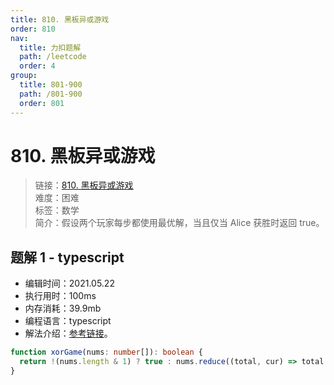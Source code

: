 ```yaml
---
title: 810. 黑板异或游戏
order: 810
nav:
  title: 力扣题解
  path: /leetcode
  order: 4
group:
  title: 801-900
  path: /801-900
  order: 801
---
```


# 810. 黑板异或游戏

> 链接：[810. 黑板异或游戏](https://leetcode-cn.com/problems/chalkboard-xor-game/)  
> 难度：困难  
> 标签：数学  
> 简介：假设两个玩家每步都使用最优解，当且仅当 Alice 获胜时返回 true。

## 题解 1 - typescript

- 编辑时间：2021.05.22
- 执行用时：100ms
- 内存消耗：39.9mb
- 编程语言：typescript
- 解法介绍：[参考链接](https://leetcode-cn.com/problems/chalkboard-xor-game/solution/hei-ban-yi-huo-you-xi-by-leetcode-soluti-eb0c/)。

```typescript
function xorGame(nums: number[]): boolean {
  return !(nums.length & 1) ? true : nums.reduce((total, cur) => total ^ cur, 0) === 0;
}
```
